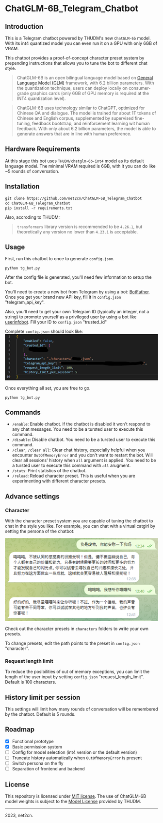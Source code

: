 # ChatGLM-6B_Telegram_Chatbot

## Introduction
This is a Telegram chatbot powered by THUDM's new `ChatGLM-6b` model. With its int4 quantized model you can even run it on a GPU with only 6GB of VRAM.

This chatbot provides a proof-of-concept character preset system by prepending instructions that allows you to tune the bot to different chat style.

> ChatGLM-6B is an open bilingual language model based on [General Language Model (GLM)](https://github.com/THUDM/GLM) framework, with 6.2 billion parameters. With the quantization technique, users can deploy locally on consumer-grade graphics cards (only 6GB of GPU memory is required at the INT4 quantization level).

> ChatGLM-6B uses technology similar to ChatGPT, optimized for Chinese QA and dialogue. The model is trained for about 1T tokens of Chinese and English corpus, supplemented by supervised fine-tuning, feedback bootstrap, and reinforcement learning wit human feedback. With only about 6.2 billion parameters, the model is able to generate answers that are in line with human preference.

## Hardware Requirements
At this stage this bot uses `THUDM/chatglm-6b-int4` model as its default language model. The minimal VRAM required is 6GB, with it you can do like ~5 rounds of conversation.

## Installation
```shell
git clone https://github.com/net2cn/ChatGLM-6B_Telegram_Chatbot
cd ChatGLM-6B_Telegram_Chatbot
pip install -r requirements.txt
```

Also, accroding to THUDM:
> `transformers` library version is recommended to be `4.26.1`, but theoretically any version no lower than `4.23.1` is acceptable.

## Usage
First, run this chatbot to once to generate `config.json`.

```shell
python tg_bot.py
```

After the config file is generated, you'll need few information to setup the bot.

You'll need to create a new bot from Telegram by using a bot: [BotFather](https://t.me/BotFather). Once you get your brand new API key, fill it in `config.json` "telegram_api_key".

Also, you'll need to get your own Telegram ID (typically an integer, not a string) to promote yourself as a privileged user by using a bot like [userinfobot](https://t.me/userinfobot). Fill your ID to `config.json` "trusted_id"

Complete `config.json` should look like:
![template](./assets/config_template.png)

Once everything all set, you are free to go.

```shell
python tg_bot.py
```

## Commands
- `/enable`: Enable chatbot. If the chatbot is disabled it won't respond to any chat messages. You need to be a tursted user to execute this command.
- `/disable`: Disable chatbot. You need to be a tursted user to execute this command.
- `/clear`, `/clear all`: Clear chat history, especially helpful when you encounter `OutOfMemoryError` and you don't want to restart the bot. Will clear all sessions' history when `all` argument is applied. You need to be a tursted user to execute this command with `all` arugment.
- `/stats`: Print statistics of the chatbot.
- `/reload`: Reload character preset. This is useful when you are experimenting with different character presets.

## Advance settings
### Character
With the character preset system you are capable of tuning the chatbot to chat in the style you like. For example, you can chat with a virtual catgirl by setting the persona of the chatbot:

![example](./assets/character_preset.png)

Check out the character presets in `characters` folders to write your own presets.

To change presets, edit the path points to the preset in `config.json` "character".

### Request length limit
To reduce the posibilities of out of memory exceptions, you can limit the length of the user input by setting `config.json` "request_length_limit". Default is 100 characters.

## History limit per session
This settings will limit how many rounds of conversation will be remembered by the chatbot. Default is 5 rounds.

## Roadmap
- [x] Functional prototype
- [x] Basic permission system
- [ ] Config for model selection (int4 version or the default version)
- [ ] Truncate history automatically when `OutOfMemoryError` is present
- [ ] Switch persona on the fly
- [ ] Separation of frontend and backend

## License
This repository is licensed under [MIT license](./LICENSE). The use of ChatGLM-6B model weights is subject to the [Model License](./MODEL_LICENSE) provided by THUDM.

---

2023, net2cn.